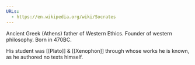 ```yaml
---
URLs:
  - https://en.wikipedia.org/wiki/Socrates
---
```

Ancient Greek (Athens) father of Western Ethics. Founder of western philosophy. Born in 470BC. 

His student was [[Plato]] & [[Xenophon]] through whose works he is known, as he authored no texts himself. 
